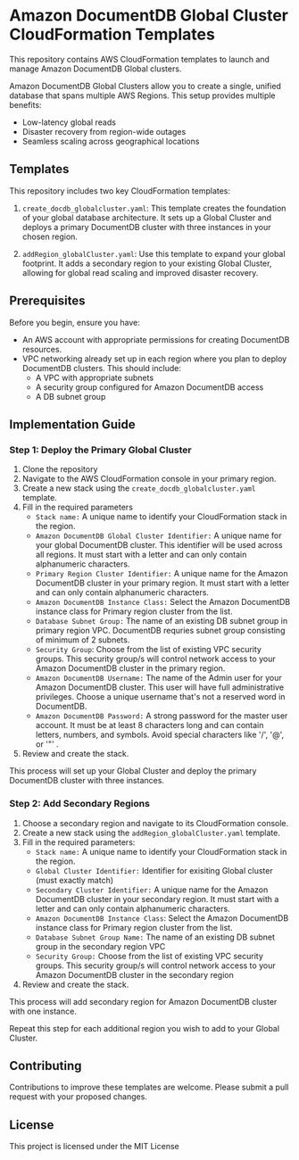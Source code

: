 # Amazon DocumentDB Global Cluster CloudFormation Templates

This repository contains AWS CloudFormation templates to launch and manage Amazon DocumentDB Global clusters.

Amazon DocumentDB Global Clusters allow you to create a single, unified database that spans multiple AWS Regions. This setup provides multiple benefits:

- Low-latency global reads
- Disaster recovery from region-wide outages
- Seamless scaling across geographical locations

## Templates

This repository includes two key CloudFormation templates:

1. `create_docdb_globalcluster.yaml`: This template creates the foundation of your global database architecture. It sets up a Global Cluster and deploys a primary DocumentDB cluster with three instances in your chosen region.

2. `addRegion_globalCluster.yaml`: Use this template to expand your global footprint. It adds a secondary region to your existing Global Cluster, allowing for global read scaling and improved disaster recovery.

## Prerequisites

Before you begin, ensure you have:

- An AWS account with appropriate permissions for creating DocumentDB resources.
- VPC networking already set up in each region where you plan to deploy DocumentDB clusters. This should include:
  - A VPC with appropriate subnets
  - A security group configured for Amazon DocumentDB access
  - A DB subnet group

## Implementation Guide

### Step 1: Deploy the Primary Global Cluster

1. Clone the repository 
2. Navigate to the AWS CloudFormation console in your primary region.
3. Create a new stack using the `create_docdb_globalcluster.yaml` template.
4. Fill in the required parameters
    - `Stack name:` A unique name to identify your CloudFormation stack in the region.
    - `Amazon DocumentDB Global Cluster Identifier:` A unique name for your global DocumentDB cluster. This identifier will be used across all regions. It must start with a letter and can only contain alphanumeric characters.
    - `Primary Region Cluster Identifier:` A unique name for the Amazon DocumentDB cluster in your primary region. It must start with a letter and can only contain alphanumeric characters.
    - `Amazon DocumentDB Instance Class:` Select the Amazon DocumentDB instance class for Primary region cluster from the list.
    - `Database Subnet Group:` The name of an existing DB subnet group in primary region VPC. DocumentDB requries subnet group consisting of minimum of 2 subnets.
    - `Security Group`:  Choose from the list of existing VPC security groups. This security group/s will control network access to your Amazon DocumentDB cluster in the primary region.
    - `Amazon DocumentDB Username:` The name of the Admin user for your Amazon DocumentDB cluster. This user will have full administrative privileges. Choose a unique username that's not a reserved word in DocumentDB.
    - `Amazon DocumentDB Password:` A strong password for the master user account. It must be at least 8 characters long and can contain letters, numbers, and symbols.  Avoid special characters like '/', '@', or '"' .
5. Review and create the stack.

This process will set up your Global Cluster and deploy the primary DocumentDB cluster with three instances.

### Step 2: Add Secondary Regions

1. Choose a secondary region and navigate to its CloudFormation console.
2. Create a new stack using the `addRegion_globalCluster.yaml` template.
3. Fill in the required parameters:
   - `Stack name:` A unique name to identify your CloudFormation stack in the region.
   - `Global Cluster Identifier:` Identifier for exisiting Global cluster (must exactly match)
   - `Secondary Cluster Identifier:` A unique name for the Amazon DocumentDB cluster in your secondary region. It must start with a letter and can only contain alphanumeric characters.
   - `Amazon DocumentDB Instance Class`: Select the Amazon DocumentDB instance class for Primary region cluster from the list.
   - `Database Subnet Group Name:`  The name of an existing DB subnet group in the secondary region VPC
   - `Security Group:` Choose from the list of existing VPC security groups. This security group/s will control network access to your Amazon DocumentDB cluster in the secondary region
4. Review and create the stack.

This process will add secondary region for Amazon DocumentDB cluster with one instance.

Repeat this step for each additional region you wish to add to your Global Cluster.

## Contributing

Contributions to improve these templates are welcome. Please submit a pull request with your proposed changes.

## License

This project is licensed under the MIT License
